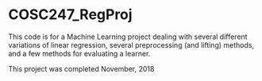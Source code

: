 # COSC247_RegProj
This code is for a Machine Learning project dealing with several different variations of linear regression, several preprocessing (and lifting) methods, and a few methods for evaluating a learner.

This project was completed November, 2018
